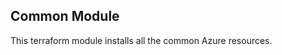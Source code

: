 <!--
SPDX-FileCopyrightText: 2025 Siemens AG

SPDX-License-Identifier: MIT
-->

## Common Module

This terraform module installs all the common Azure resources.
